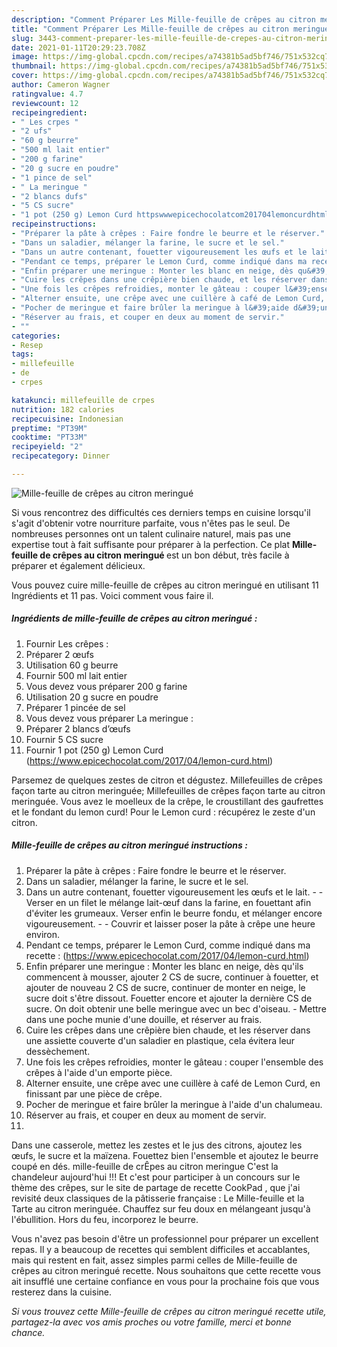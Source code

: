 ```yaml
---
description: "Comment Préparer Les Mille-feuille de crêpes au citron meringué"
title: "Comment Préparer Les Mille-feuille de crêpes au citron meringué"
slug: 3443-comment-preparer-les-mille-feuille-de-crepes-au-citron-meringue
date: 2021-01-11T20:29:23.708Z
image: https://img-global.cpcdn.com/recipes/a74381b5ad5bf746/751x532cq70/mille-feuille-de-crepes-au-citron-meringue-photo-principale-de-la-recette.jpg
thumbnail: https://img-global.cpcdn.com/recipes/a74381b5ad5bf746/751x532cq70/mille-feuille-de-crepes-au-citron-meringue-photo-principale-de-la-recette.jpg
cover: https://img-global.cpcdn.com/recipes/a74381b5ad5bf746/751x532cq70/mille-feuille-de-crepes-au-citron-meringue-photo-principale-de-la-recette.jpg
author: Cameron Wagner
ratingvalue: 4.7
reviewcount: 12
recipeingredient:
- " Les crpes "
- "2 ufs"
- "60 g beurre"
- "500 ml lait entier"
- "200 g farine"
- "20 g sucre en poudre"
- "1 pince de sel"
- " La meringue "
- "2 blancs dufs"
- "5 CS sucre"
- "1 pot (250 g) Lemon Curd httpswwwepicechocolatcom201704lemoncurdhtml"
recipeinstructions:
- "Préparer la pâte à crêpes : Faire fondre le beurre et le réserver."
- "Dans un saladier, mélanger la farine, le sucre et le sel."
- "Dans un autre contenant, fouetter vigoureusement les œufs et le lait.  Verser en un filet le mélange lait-œuf dans la farine, en fouettant afin d&#39;éviter les grumeaux. Verser enfin le beurre fondu, et mélanger encore vigoureusement.  Couvrir et laisser poser la pâte à crêpe une heure environ."
- "Pendant ce temps, préparer le Lemon Curd, comme indiqué dans ma recette : (https://www.epicechocolat.com/2017/04/lemon-curd.html)"
- "Enfin préparer une meringue : Monter les blanc en neige, dès qu&#39;ils commencent à mousser, ajouter 2 CS de sucre, continuer à fouetter, et ajouter de nouveau 2 CS de sucre, continuer de monter en neige, le sucre doit s&#39;être dissout. Fouetter encore et ajouter la dernière CS de sucre. On doit obtenir une belle meringue avec un bec d&#39;oiseau. Mettre dans une poche munie d&#39;une douille, et réserver au frais."
- "Cuire les crêpes dans une crêpière bien chaude, et les réserver dans une assiette couverte d&#39;un saladier en plastique, cela évitera leur dessèchement."
- "Une fois les crêpes refroidies, monter le gâteau : couper l&#39;ensemble des crêpes à l&#39;aide d&#39;un emporte pièce."
- "Alterner ensuite, une crêpe avec une cuillère à café de Lemon Curd, en finissant par une pièce de crêpe."
- "Pocher de meringue et faire brûler la meringue à l&#39;aide d&#39;un chalumeau."
- "Réserver au frais, et couper en deux au moment de servir."
- ""
categories:
- Resep
tags:
- millefeuille
- de
- crpes

katakunci: millefeuille de crpes 
nutrition: 182 calories
recipecuisine: Indonesian
preptime: "PT39M"
cooktime: "PT33M"
recipeyield: "2"
recipecategory: Dinner

---
```



![Mille-feuille de crêpes au citron meringué](https://img-global.cpcdn.com/recipes/a74381b5ad5bf746/751x532cq70/mille-feuille-de-crepes-au-citron-meringue-photo-principale-de-la-recette.jpg)

Si vous rencontrez des difficultés ces derniers temps en cuisine lorsqu'il s'agit d'obtenir votre nourriture parfaite, vous n'êtes pas le seul. De nombreuses personnes ont un talent culinaire naturel, mais pas une expertise tout à fait suffisante pour préparer à la perfection. Ce plat <strong> Mille-feuille de crêpes au citron meringué </strong> est un bon début, très facile à préparer et également délicieux.

<!--inarticleads1-->

Vous pouvez cuire mille-feuille de crêpes au citron meringué en utilisant 11 Ingrédients et 11 pas. Voici comment vous faire il.

##### Ingrédients de mille-feuille de crêpes au citron meringué :

1. Fournir  Les crêpes :
1. Préparer 2 œufs
1. Utilisation 60 g beurre
1. Fournir 500 ml lait entier
1. Vous devez vous préparer 200 g farine
1. Utilisation 20 g sucre en poudre
1. Préparer 1 pincée de sel
1. Vous devez vous préparer  La meringue :
1. Préparer 2 blancs d’œufs
1. Fournir 5 CS sucre
1. Fournir 1 pot (250 g) Lemon Curd (https://www.epicechocolat.com/2017/04/lemon-curd.html)


Parsemez de quelques zestes de citron et dégustez. Millefeuilles de crêpes façon tarte au citron meringuée; Millefeuilles de crêpes façon tarte au citron meringuée. Vous avez le moelleux de la crêpe, le croustillant des gaufrettes et le fondant du lemon curd! Pour le Lemon curd : récupérez le zeste d&#39;un citron. 

<!--inarticleads2-->

##### Mille-feuille de crêpes au citron meringué instructions :

1. Préparer la pâte à crêpes : Faire fondre le beurre et le réserver.
1. Dans un saladier, mélanger la farine, le sucre et le sel.
1. Dans un autre contenant, fouetter vigoureusement les œufs et le lait. -  - Verser en un filet le mélange lait-œuf dans la farine, en fouettant afin d&#39;éviter les grumeaux. Verser enfin le beurre fondu, et mélanger encore vigoureusement. -  - Couvrir et laisser poser la pâte à crêpe une heure environ.
1. Pendant ce temps, préparer le Lemon Curd, comme indiqué dans ma recette : (https://www.epicechocolat.com/2017/04/lemon-curd.html)
1. Enfin préparer une meringue : Monter les blanc en neige, dès qu&#39;ils commencent à mousser, ajouter 2 CS de sucre, continuer à fouetter, et ajouter de nouveau 2 CS de sucre, continuer de monter en neige, le sucre doit s&#39;être dissout. Fouetter encore et ajouter la dernière CS de sucre. On doit obtenir une belle meringue avec un bec d&#39;oiseau. - Mettre dans une poche munie d&#39;une douille, et réserver au frais.
1. Cuire les crêpes dans une crêpière bien chaude, et les réserver dans une assiette couverte d&#39;un saladier en plastique, cela évitera leur dessèchement.
1. Une fois les crêpes refroidies, monter le gâteau : couper l&#39;ensemble des crêpes à l&#39;aide d&#39;un emporte pièce.
1. Alterner ensuite, une crêpe avec une cuillère à café de Lemon Curd, en finissant par une pièce de crêpe.
1. Pocher de meringue et faire brûler la meringue à l&#39;aide d&#39;un chalumeau.
1. Réserver au frais, et couper en deux au moment de servir.
1. 


Dans une casserole, mettez les zestes et le jus des citrons, ajoutez les œufs, le sucre et la maïzena. Fouettez bien l&#39;ensemble et ajoutez le beurre coupé en dés. mille-feuille de crÊpes au citron meringue C&#39;est la chandeleur aujourd&#39;hui !!! Et c&#39;est pour participer à un concours sur le thème des crêpes, sur le site de partage de recette CookPad , que j&#39;ai revisité deux classiques de la pâtisserie française : Le Mille-feuille et la Tarte au citron meringuée. Chauffez sur feu doux en mélangeant jusqu&#39;à l&#39;ébullition. Hors du feu, incorporez le beurre. 

<!--inarticleads1-->

<p>
Vous n'avez pas besoin d'être un professionnel pour préparer un excellent repas. Il y a beaucoup de recettes qui semblent difficiles et accablantes, mais qui restent en fait, assez simples parmi celles de Mille-feuille de crêpes au citron meringué recette. Nous souhaitons que cette recette vous ait insufflé une certaine confiance en vous pour la prochaine fois que vous resterez dans la cuisine.
</p>

<p>
<i>Si vous trouvez cette Mille-feuille de crêpes au citron meringué recette utile, partagez-la avec vos amis proches ou votre famille, merci et bonne chance.</i>
</p>
